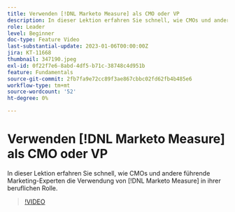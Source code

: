 ```yaml
---
title: Verwenden [!DNL Marketo Measure] als CMO oder VP
description: In dieser Lektion erfahren Sie schnell, wie CMOs und andere führende Marketing-Experten die Verwendung von [!DNL Marketo Measure] in ihrer beruflichen Rolle.
role: Leader
level: Beginner
doc-type: Feature Video
last-substantial-update: 2023-01-06T00:00:00Z
jira: KT-11668
thumbnail: 347190.jpeg
exl-id: 0f22f7e6-8abd-4df5-b71c-38748c4d951b
feature: Fundamentals
source-git-commit: 2fb7fa9e72cc89f3ae867cbbc02fd62fb4b485e6
workflow-type: tm+mt
source-wordcount: '52'
ht-degree: 0%

---
```


# Verwenden [!DNL Marketo Measure] als CMO oder VP

In dieser Lektion erfahren Sie schnell, wie CMOs und andere führende Marketing-Experten die Verwendung von [!DNL Marketo Measure] in ihrer beruflichen Rolle.

>[!VIDEO](https://video.tv.adobe.com/v/347190/?quality=12&learn=on)
